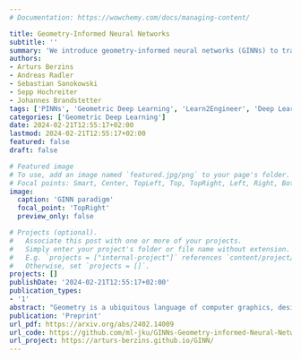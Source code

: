 ```yaml
---
# Documentation: https://wowchemy.com/docs/managing-content/

title: Geometry-Informed Neural Networks
subtitle: ''
summary: 'We introduce geometry-informed neural networks (GINNs) to train shape generative models without any data.'
authors:
- Arturs Berzins 
- Andreas Radler
- Sebastian Sanokowski
- Sepp Hochreiter
- Johannes Brandstetter
tags: ['PINNs', 'Geometric Deep Learning', 'Learn2Engineer', 'Deep Learning', 'Neural Fields']
categories: ['Geometric Deep Learning']
date: 2024-02-21T12:55:17+02:00
lastmod: 2024-02-21T12:55:17+02:00
featured: false
draft: false

# Featured image
# To use, add an image named `featured.jpg/png` to your page's folder.
# Focal points: Smart, Center, TopLeft, Top, TopRight, Left, Right, BottomLeft, Bottom, BottomRight.
image:
  caption: 'GINN paradigm'
  focal_point: 'TopRight'
  preview_only: false

# Projects (optional).
#   Associate this post with one or more of your projects.
#   Simply enter your project's folder or file name without extension.
#   E.g. `projects = ["internal-project"]` references `content/project/deep-learning/index.md`.
#   Otherwise, set `projects = []`.
projects: []
publishDate: '2024-02-21T12:55:17+02:00'
publication_types:
- '1'
abstract: "Geometry is a ubiquitous language of computer graphics, design, and engineering. However, the lack of large shape datasets limits the application of state-of-the-art supervised learning methods and motivates the exploration of alternative learning strategies. To this end, we introduce geometry-informed neural networks (GINNs) to train shape generative models \emph{without any data}. GINNs combine (i) learning under constraints, (ii) neural fields as a suitable representation, and (iii) generating diverse solutions to under-determined problems. We apply GINNs to several two and three-dimensional problems of increasing levels of complexity. Our results demonstrate the feasibility of training shape generative models in a data-free setting. This new paradigm opens several exciting research directions, expanding the application of generative models into domains where data is sparse."
publication: 'Preprint'
url_pdf: https://arxiv.org/abs/2402.14009
url_code: https://github.com/ml-jku/GINNs-Geometry-informed-Neural-Networks
url_project: https://arturs-berzins.github.io/GINN/
---
```


